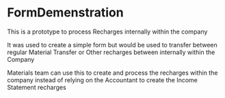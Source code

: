 # FormDemenstration



This is a prototype to process Recharges internally within the company

It was used to create a simple form but would be used to transfer between regular Material Transfer or Other recharges between internally within the Company 

Materials team can use this to create and process the recharges within the company instead of relying on the Accountant to create the Income Statement recharges
